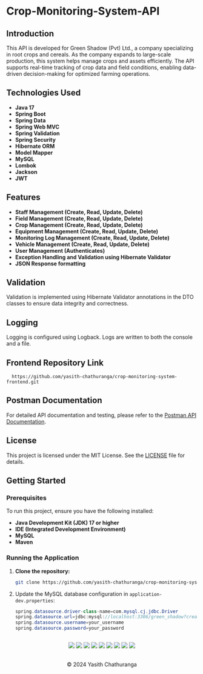 # Crop-Monitoring-System-API

## Introduction
This API is developed for Green Shadow (Pvt) Ltd., a company specializing in root crops and cereals. As the company expands to large-scale production, this system helps manage crops and assets efficiently. The API supports real-time tracking of crop data and field conditions, enabling data-driven decision-making for optimized farming operations.

## Technologies Used
- **Java 17**
- **Spring Boot**
- **Spring Data**
- **Spring Web MVC**
- **Spring Validation**
- **Spring Security**
- **Hibernate ORM**
- **Model Mapper**
- **MySQL**
- **Lombok**
- **Jackson**
- **JWT**

## Features
- **Staff Management (Create, Read, Update, Delete)**
- **Field Management (Create, Read, Update, Delete)**
- **Crop Management (Create, Read, Update, Delete)**
- **Equipment Management (Create, Read, Update, Delete)**
- **Monitoring Log Management (Create, Read, Update, Delete)**
- **Vehicle Management (Create, Read, Update, Delete)**
- **User Management (Authenticates)**
- **Exception Handling and Validation using Hibernate Validator**
- **JSON Response formatting**

## Validation

Validation is implemented using Hibernate Validator annotations in the DTO classes to ensure data integrity and correctness.

## Logging

Logging is configured using Logback. Logs are written to both the console and a file.

## Frontend Repository Link   
      https://github.com/yasith-chathuranga/crop-monitoring-system-frontend.git

## Postman Documentation

For detailed API documentation and testing, please refer to the [Postman API Documentation](https://documenter.getpostman.com/view/37565373/2sAYBaAVdi).

## License

This project is licensed under the MIT License. See the [LICENSE](LICENSE) file for details.

## Getting Started

### Prerequisites
To run this project, ensure you have the following installed:
- **Java Development Kit (JDK) 17 or higher**
- **IDE (Integrated Development Environment)**
- **MySQL**
- **Maven**

### Running the Application
1. **Clone the repository:**
   ```bash
   git clone https://github.com/yasith-chathuranga/crop-monitoring-system.git

3. Update the MySQL database configuration in `application-dev.properties`:
    ```java
    spring.datasource.driver-class-name=com.mysql.cj.jdbc.Driver
    spring.datasource.url=jdbc:mysql://localhost:3306/green_shadow?createDatabaseIfNotExist=true
    spring.datasource.username=your_username
    spring.datasource.password=your_password


##
<div align="center">
<a href="https://github.com/yasith-chathuranga" target="_blank"><img src = "https://img.shields.io/badge/GitHub-100000?style=for-the-badge&logo=github&logoColor=white"></a>
<a href="https://git-scm.com/" target="_blank"><img src = "https://img.shields.io/badge/Git-100000?style=for-the-badge&logo=git&logoColor=white"></a>
<a href="https://spring.io/projects/spring-boot" target="_blank"><img src = "https://img.shields.io/badge/Spring_Boot-100000?style=for-the-badge&logo=spring&logoColor=white"></a>
<a href="https://spring.io/projects/spring-data-jpa" target="_blank"><img src = "https://img.shields.io/badge/Spring_Data_JPA-100000?style=for-the-badge&logo=spring&logoColor=white"></a>
<a href="https://hibernate.org/orm/" target="_blank"><img src = "https://img.shields.io/badge/Hibernate-100000?style=for-the-badge&logo=Hibernate&logoColor=white"></a>
<a href="https://logback.qos.ch/documentation.html" target="_blank"><img src = "https://img.shields.io/badge/Logback-100000?style=for-the-badge&logo=ko-fi&logoColor=white"></a>
<a href="https://maven.apache.org/download.cgi" target="_blank"><img src = "https://img.shields.io/badge/Maven-100000?style=for-the-badge&logo=apachemaven&logoColor=white"></a>
<a href="https://www.mysql.com/downloads/" target="_blank"><img src = "https://img.shields.io/badge/Mysql-100000?style=for-the-badge&logo=mysql&logoColor=white"></a>
<a href="https://www.postman.com/downloads/" target="_blank"><img src = "https://img.shields.io/badge/Postman-100000?style=for-the-badge&logo=Postman&logoColor=white"></a>
</div> <br>
<p align="center">
  &copy; 2024 Yasith Chathuranga
</p>
